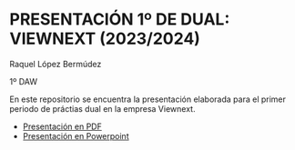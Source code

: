 # PRESENTACIÓN 1º DE DUAL: VIEWNEXT (2023/2024)
Raquel López Bermúdez

1º DAW

En este repositorio se encuentra la presentación elaborada para el primer periodo de práctias dual en la empresa Viewnext.
* [Presentación en PDF](https://github.com/Rlopber/Presentacion_Dual_Viewnext_RLB_1DAW/blob/main/Presentaci%C3%B3n%20Dual%20-%20Raquel%20Lopez.pdf)
* [Presentación en Powerpoint](https://github.com/Rlopber/Presentacion_Dual_Viewnext_RLB_1DAW/blob/main/Presentacion%20Dual%20-%20Raquel%20Lopez.pptx)
